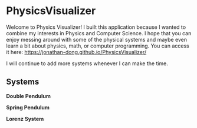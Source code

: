 # PhysicsVisualizer

Welcome to Physics Visualizer! I built this application because I wanted to combine my interests in Physics and Computer Science. I hope that you can enjoy messing around with some of the physical systems and maybe even learn a bit about physics, math, or computer programming. You can access it here: https://jonathan-dong.github.io/PhysicsVisualizer/

I will continue to add more systems whenever I can make the time. 

## Systems

**Double Pendulum**

**Spring Pendulum**

**Lorenz System**